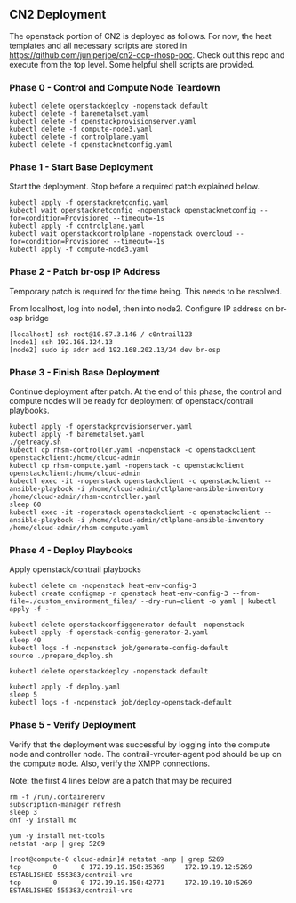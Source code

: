 ## CN2 Deployment

The openstack portion of CN2 is deployed as follows. For now, the heat templates and all necessary 
scripts are stored in https://github.com/juniperjoe/cn2-ocp-rhosp-poc. Check out this repo and execute from the top level. Some helpful shell scripts are provided.

### Phase 0 - Control and Compute Node Teardown

```
kubectl delete openstackdeploy -nopenstack default
kubectl delete -f baremetalset.yaml
kubectl delete -f openstackprovisionserver.yaml
kubectl delete -f compute-node3.yaml
kubectl delete -f controlplane.yaml
kubectl delete -f openstacknetconfig.yaml
```

### Phase 1 - Start Base Deployment

Start the deployment. Stop before a required patch explained below.

```
kubectl apply -f openstacknetconfig.yaml
kubectl wait openstacknetconfig -nopenstack openstacknetconfig --for=condition=Provisioned --timeout=-1s
kubectl apply -f controlplane.yaml
kubectl wait openstackcontrolplane -nopenstack overcloud --for=condition=Provisioned --timeout=-1s
kubectl apply -f compute-node3.yaml
```

### Phase 2 - Patch br-osp IP Address

Temporary patch is required for the time being. This needs to be resolved.

From localhost, log into node1, then into node2. Configure IP address on br-osp bridge

```
[localhost] ssh root@10.87.3.146 / c0ntrail123
[node1] ssh 192.168.124.13
[node2] sudo ip addr add 192.168.202.13/24 dev br-osp
```

### Phase 3 - Finish Base Deployment

Continue deployment after patch. At the end of this phase, the control and compute nodes
will be ready for deployment of openstack/contrail playbooks.

```
kubectl apply -f openstackprovisionserver.yaml
kubectl apply -f baremetalset.yaml
./getready.sh
kubectl cp rhsm-controller.yaml -nopenstack -c openstackclient openstackclient:/home/cloud-admin
kubectl cp rhsm-compute.yaml -nopenstack -c openstackclient openstackclient:/home/cloud-admin
kubectl exec -it -nopenstack openstackclient -c openstackclient -- ansible-playbook -i /home/cloud-admin/ctlplane-ansible-inventory /home/cloud-admin/rhsm-controller.yaml
sleep 60
kubectl exec -it -nopenstack openstackclient -c openstackclient -- ansible-playbook -i /home/cloud-admin/ctlplane-ansible-inventory /home/cloud-admin/rhsm-compute.yaml
```

### Phase 4 - Deploy Playbooks

Apply openstack/contrail playbooks

```
kubectl delete cm -nopenstack heat-env-config-3
kubectl create configmap -n openstack heat-env-config-3 --from-file=./custom_environment_files/ --dry-run=client -o yaml | kubectl apply -f -

kubectl delete openstackconfiggenerator default -nopenstack
kubectl apply -f openstack-config-generator-2.yaml
sleep 40
kubectl logs -f -nopenstack job/generate-config-default
source ./prepare_deploy.sh

kubectl delete openstackdeploy -nopenstack default

kubectl apply -f deploy.yaml
sleep 5
kubectl logs -f -nopenstack job/deploy-openstack-default
```

### Phase 5 - Verify Deployment

Verify that the deployment was successful by logging into the compute node and controller node.
The contrail-vrouter-agent pod should be up on the compute node. Also, verify the XMPP 
connections. 

Note: the first 4 lines below are a patch that may be required

```
rm -f /run/.containerenv
subscription-manager refresh
sleep 3
dnf -y install mc

yum -y install net-tools
netstat -anp | grep 5269

[root@compute-0 cloud-admin]# netstat -anp | grep 5269
tcp        0      0 172.19.19.150:35369     172.19.19.12:5269       ESTABLISHED 555383/contrail-vro 
tcp        0      0 172.19.19.150:42771     172.19.19.10:5269       ESTABLISHED 555383/contrail-vro 
```


